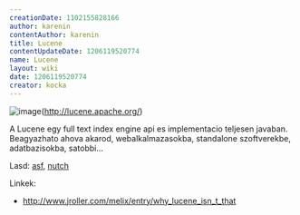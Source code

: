```yaml
---
creationDate: 1102155828166 
author: karenin 
contentAuthor: karenin 
title: Lucene 
contentUpdateDate: 1206119520774 
name: Lucene 
layout: wiki 
date: 1206119520774 
creator: kocka 
---
```

![image](http://jakarta.apache.org/lucene/docs/images/lucene_green_300.gif)(http://lucene.apache.org/)

A Lucene egy full text index engine api es implementacio teljesen javaban. Beagyazhato ahova akarod, webalkalmazasokba, standalone szoftverekbe, adatbazisokba, satobbi...

Lasd: [asf](ASF.html), [nutch](nutch.html)

Linkek:

*   http://www.jroller.com/melix/entry/why_lucene_isn_t_that




